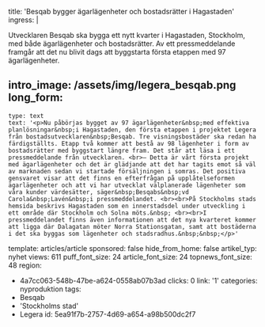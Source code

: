 title: 'Besqab bygger ägarlägenheter och bostadsrätter i Hagastaden'
ingress: |
  <p>Utvecklaren Besqab ska bygga ett nytt kvarter i Hagastaden, Stockholm, med både ägarlägenheter och bostadsrätter. Av ett pressmeddelande framgår att det nu blivit dags att byggstarta första etappen med 97 ägarlägenheter.
  </p>
  
intro_image: /assets/img/legera_besqab.png
long_form:
  -
    type: text
    text: '<p>Nu påbörjas bygget av 97 ägarlägenheter&nbsp;med effektiva planlösningar&nbsp;i Hagastaden, den första etappen i projektet Legera från bostadsutvecklaren&nbsp;Besqab. Tre visningsbostäder ska redan ha färdigställts. Etapp två kommer att bestå av 98 lägenheter i form av bostadsrätter med byggstart längre fram. Det står att läsa i ett pressmeddelande från utvecklaren. <br>– Detta är vårt första projekt med ägarlägenheter och det är glädjande att det har tagits emot så väl av marknaden sedan vi startade försäljningen i somras. Det positiva gensvaret visar att det finns en efterfrågan på upplåtelseformen ägarlägenheter och att vi har utvecklat välplanerade lägenheter som våra kunder värdesätter, säger&nbsp;Besqabs&nbsp;vd Carola&nbsp;Lavén&nbsp;i pressmeddelandet. <br><br>På Stockholms stads hemsida beskrivs Hagastaden som en innerstadsdel under utveckling i ett område där Stockholm och Solna möts.&nbsp; <br><br>I pressmeddelandet finns även informationen att det nya kvarteret kommer att ligga där Dalagatan möter Norra Stationsgatan, samt att bostäderna i det ska byggas som lägenheter och stadsradhus.&nbsp;&nbsp;</p>'
template: articles/article
sponsored: false
hide_from_home: false
artikel_typ: nyhet
views: 611
puff_font_size: 24
article_font_size: 24
topnews_font_size: 48
region:
  - 4a7cc063-548b-47be-a624-0558ab07b3ad
clicks: 0
link: '1'
categories: nyproduktion
tags:
  - Besqab
  - 'Stockholms stad'
  - Legera
id: 5ea91f7b-2757-4d69-a654-a98b500dc2f7

